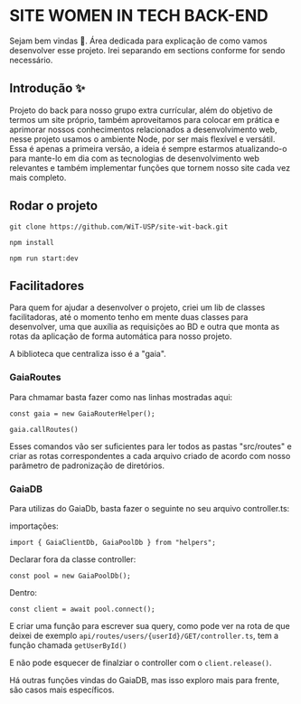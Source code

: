 # SITE WOMEN IN TECH BACK-END

Sejam bem vindas 💜. Área dedicada para explicação de como vamos desenvolver esse projeto. Irei separando em sections conforme for sendo necessário.

## Introdução ✨

Projeto do back para nosso grupo extra currícular, além do objetivo de termos um site próprio, também aproveitamos para colocar em prática e aprimorar nossos conhecimentos relacionados a desenvolvimento web, nesse projeto usamos o ambiente Node, por ser mais flexível e versátil. Essa é apenas a primeira versão, a ideia é sempre estarmos atualizando-o para mante-lo em dia com as tecnologias de desenvolvimento web relevantes e também implementar funções que tornem nosso site cada vez mais completo.

## Rodar o projeto

```
git clone https://github.com/WiT-USP/site-wit-back.git
```

```
npm install
```

```
npm run start:dev
```

## Facilitadores

Para quem for ajudar a desenvolver o projeto, criei um lib de classes facilitadoras, até o momento tenho em mente duas classes para desenvolver, uma que auxília as requisições ao BD e outra que monta as rotas da aplicação de forma automática para nosso projeto.

A biblioteca que centraliza isso é a "gaia".

### GaiaRoutes

Para chmamar basta fazer como nas linhas mostradas aqui:

```
const gaia = new GaiaRouterHelper();

gaia.callRoutes()
```

Esses comandos vão ser suficientes para ler todos as pastas "src/routes" e criar as rotas correspondentes a cada arquivo criado de acordo com nosso parâmetro de padronização de diretórios.

### GaiaDB

Para utilizas do GaiaDb, basta fazer o seguinte no seu arquivo controller.ts:

importações:

```
import { GaiaClientDb, GaiaPoolDb } from "helpers";
```

Declarar fora da classe controller:

```
const pool = new GaiaPoolDb();
```

Dentro:

```
const client = await pool.connect();
```

E criar uma função para escrever sua query, como pode ver na rota de que deixei de exemplo `api/routes/users/{userId}/GET/controller.ts`, tem a função chamada `getUserById()`

E não pode esquecer de finalziar o controller com o `client.release()`.

Há outras funções vindas do GaiaDB, mas isso exploro mais para frente, são casos mais específicos.
